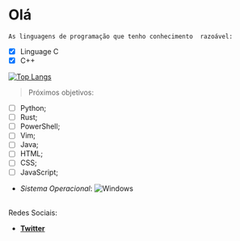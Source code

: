 # Olá 

``
 As linguagens de programação que tenho conhecimento 
 razoável: 
 ``
- [x] Linguage C 
- [x] C++

[![Top Langs](https://github-readme-stats.vercel.app/api/top-langs/?username=pedroevaristo&layout=compact)](https://github.com/anuraghazra/github-readme-stats)

> Próximos objetivos:			
- [ ] Python;
- [ ] Rust;
- [ ] PowerShell;
- [ ] Vim;
- [ ] Java;
- [ ] HTML;
- [ ] CSS;
- [ ] JavaScript;

* _Sistema Operacional_:
![Windows](https://img.shields.io/badge/Windows-0078D6?style=for-the-badge&logo=windows&logoColor=white)
<br/>
 Redes Sociais: 
 
- **[Twitter]("https://twitter.com/PedroEv59410240")**
